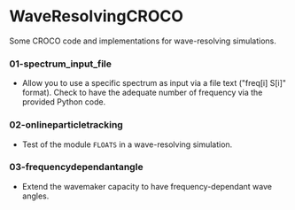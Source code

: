 # WaveResolvingCROCO

Some CROCO code and implementations for wave-resolving simulations.

### 01-spectrum_input_file
- Allow you to use a specific spectrum as input via a file text ("freq[i] S[i]" format). Check to have the adequate number of frequency via the provided Python code.

### 02-onlineparticletracking
- Test of the module ```FLOATS``` in a wave-resolving simulation.

### 03-frequencydependantangle
- Extend the wavemaker capacity to have frequency-dependant wave angles.
